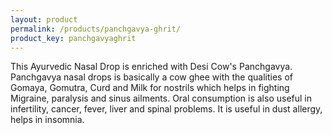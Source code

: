 ```yaml
---
layout: product
permalink: /products/panchgavya-ghrit/
product_key: panchgavyaghrit
---
```


This Ayurvedic Nasal Drop is enriched with Desi Cow's Panchgavya. Panchgavya nasal drops is basically a cow ghee with the qualities of Gomaya, Gomutra, Curd and Milk for nostrils which helps in fighting Migraine, paralysis and sinus ailments. Oral consumption is also useful in infertility, cancer, fever, liver and spinal problems. It is useful in dust allergy, helps in insomnia.
